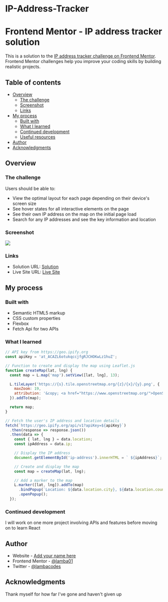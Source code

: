 # IP-Address-Tracker
# Frontend Mentor - IP address tracker solution

This is a solution to the [IP address tracker challenge on Frontend Mentor](https://www.frontendmentor.io/challenges/ip-address-tracker-I8-0yYAH0). Frontend Mentor challenges help you improve your coding skills by building realistic projects. 

## Table of contents

- [Overview](#overview)
  - [The challenge](#the-challenge)
  - [Screenshot](#screenshot)
  - [Links](#links)
- [My process](#my-process)
  - [Built with](#built-with)
  - [What I learned](#what-i-learned)
  - [Continued development](#continued-development)
  - [Useful resources](#useful-resources)
- [Author](#author)
- [Acknowledgments](#acknowledgments)


## Overview

### The challenge

Users should be able to:

- View the optimal layout for each page depending on their device's screen size
- See hover states for all interactive elements on the page
- See their own IP address on the map on the initial page load
- Search for any IP addresses and see the key information and location

### Screenshot

![](./screenshot.jpg)


### Links

- Solution URL: [Solution](https://github.com/lamba01/IP-Address-Tracker)
- Live Site URL: [Live Site](https://ip-address-tracker-dusky-pi.vercel.app/)

## My process

### Built with

- Semantic HTML5 markup
- CSS custom properties
- Flexbox
- Fetch Api for two APIs



### What I learned


```js
// API key from https://geo.ipify.org
const apiKey = 'at_ACAZL6otukqccjfgRJCHOKwLz1huZ';

// Function to create and display the map using Leaflet.js
function createMap(lat, lng) {
  const map = L.map('map').setView([lat, lng], 13);

  L.tileLayer('https://{s}.tile.openstreetmap.org/{z}/{x}/{y}.png', {
    maxZoom: 19,
    attribution: '&copy; <a href="https://www.openstreetmap.org/">OpenStreetMap</a> contributors'
  }).addTo(map);

  return map;
}

// Fetch the user's IP address and location details
fetch(`https://geo.ipify.org/api/v1?apiKey=${apiKey}`)
  .then(response => response.json())
  .then(data => {
    const { lat, lng } = data.location;
    const ipAddress = data.ip;

    // Display the IP address
    document.getElementById('ip-address').innerHTML = ` ${ipAddress}`;

    // Create and display the map
    const map = createMap(lat, lng);

    // Add a marker to the map
    L.marker([lat, lng]).addTo(map)
      .bindPopup(`Location: ${data.location.city}, ${data.location.country}`)
      .openPopup();
  });
```



### Continued development

I will work on one more project involving APIs and features before moving on to learn React


## Author

- Website - [Add your name here](https://www.your-site.com)
- Frontend Mentor - [@lamba01](https://www.frontendmentor.io/profile/lamba01)
- Twitter - [@lambacodes](https://www.twitter.com/lambacodes)


## Acknowledgments

Thank myself for how far I've gone and haven't given up
